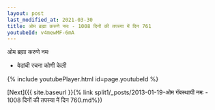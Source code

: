 ```yaml
---
layout: post
last_modified_at: 2021-03-30
title: ओम ब्रह्मा करुणे नमः - 1008 दिनों की तपस्या में दिन 761
youtubeId: v4mewMF-6mA
---
```

 
 
 ओम ब्रह्मा करुणे नमः  
 
 -  वेदांची रचना कोणी केली 
 
  
 
  
 
 
 
 
 
 


{% include youtubePlayer.html id=page.youtubeId %}
 
[Next]({{ site.baseurl }}{% link  split1/_posts/2013-01-19-ओम गॅबस्थायी नमः - 1008 दिनों की तपस्या में दिन 760.md%})
 
